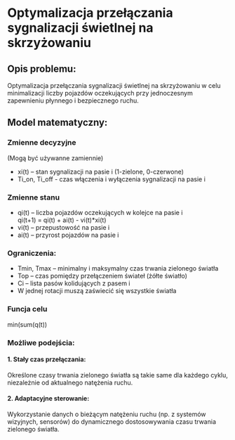 # Optymalizacja przełączania sygnalizacji świetlnej na skrzyżowaniu

## Opis problemu:
Optymalizacja przełączania sygnalizacji świetlnej na skrzyżowaniu w celu minimalizacji liczby pojazdów oczekujących przy jednoczesnym zapewnieniu płynnego i bezpiecznego ruchu.


## Model matematyczny:

### Zmienne decyzyjne
(Mogą być używanne zamiennie) 
* xi(t) – stan sygnalizacji na pasie i (1-zielone, 0-czerwone)
* Ti_on, Ti_off - czas włączenia i wyłączenia sygnalizacji na pasie i 

### Zmienne stanu
* qi(t) – liczba pojazdów oczekujących w kolejce na pasie i  
  qi(t+1) = qi(t) + ai(t) - vi(t)*xi(t)
* vi(t) – przepustowość na pasie i  
* ai(t) – przyrost pojazdów na pasie i    

### Ograniczenia:
* Tmin, Tmax – minimalny i maksymalny czas trwania zielonego światła  
* Top – czas pomiędzy przełączeniem świateł (żółte światło)  
* Ci – lista pasów kolidujących z pasem i  
* W jednej rotacji muszą zaświecić się wszystkie światła  
 
### Funcja celu
min(sum(q(t))

### Możliwe podejścia:
#### 1. Stały czas przełączania:
Określone czasy trwania zielonego światła są takie same dla każdego cyklu, niezależnie od aktualnego natężenia ruchu.

#### 2. Adaptacyjne sterowanie:
Wykorzystanie danych o bieżącym natężeniu ruchu (np. z systemów wizyjnych, sensorów) do dynamicznego dostosowywania czasu trwania zielonego światła.

